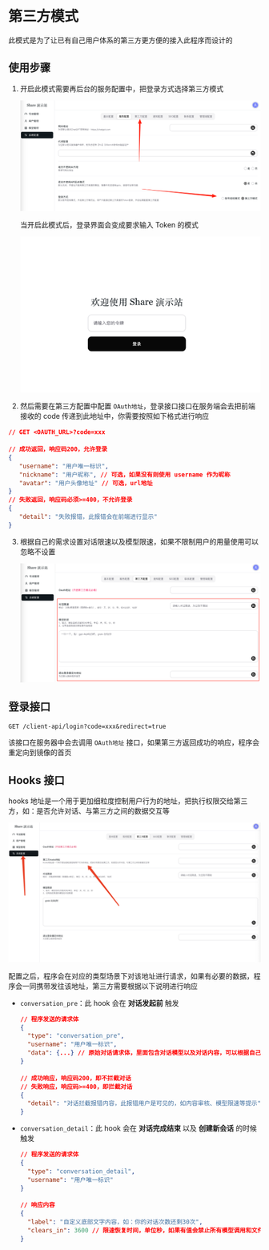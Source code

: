 # 第三方模式

此模式是为了让已有自己用户体系的第三方更方便的接入此程序而设计的

## 使用步骤

1. 开启此模式需要再后台的服务配置中，把登录方式选择第三方模式

   ![image](/456306694-03f833f9-cb81-4eb0-9d1e-3a04d0047ce8.png)

   当开启此模式后，登录界面会变成要求输入 Token 的模式

   ![image](/456306604-e1d9b110-871c-4ddc-91d4-06d6641634ab.png)

2. 然后需要在第三方配置中配置 `OAuth地址`，登录接口接口在服务端会去把前端接收的 code 传递到此地址中，你需要按照如下格式进行响应

```json
// GET <OAUTH_URL>?code=xxx

// 成功返回，响应码200，允许登录
{
   "username": "用户唯一标识",
   "nickname": "用户昵称", // 可选，如果没有则使用 username 作为昵称
   "avatar": "用户头像地址" // 可选，url地址
}
// 失败返回，响应码必须>=400，不允许登录
{
   "detail": "失败报错，此报错会在前端进行显示"
}
```

3. 根据自己的需求设置对话限速以及模型限速，如果不限制用户的用量使用可以忽略不设置

   ![image](/456309191-c2c29092-ee9c-45f5-9a68-90f937a2ce7d.png)

## 登录接口

```
GET /client-api/login?code=xxx&redirect=true
```

该接口在服务器中会去调用 `OAuth地址` 接口，如果第三方返回成功的响应，程序会重定向到镜像的首页

## Hooks 接口

hooks 地址是一个用于更加细粒度控制用户行为的地址，把执行权限交给第三方，如：是否允许对话、与第三方之间的数据交互等

![image](/WechatIMG458.jpg)

配置之后，程序会在对应的类型场景下对该地址进行请求，如果有必要的数据，程序会一同携带发往该地址，第三方需要根据以下说明进行响应

- `conversation_pre`：此 hook 会在 **对话发起前** 触发

  ```json
  // 程序发送的请求体
  {
    "type": "conversation_pre",
    "username": "用户唯一标识",
    "data": {...} // 原始对话请求体，里面包含对话模型以及对话内容，可以根据自己的逻辑处理内容审核以及限速等
  }

  // 成功响应，响应码200，即不拦截对话
  // 失败响应，响应码>=400，即拦截对话
  {
    "detail": "对话拦截报错内容，此报错用户是可见的，如内容审核、模型限速等提示"
  }
  ```

- `conversation_detail`：此 hook 会在 **对话完成结束** 以及 **创建新会话** 的时候触发

  ```json
  // 程序发送的请求体
  {
    "type": "conversation_detail",
    "username": "用户唯一标识"
  }

  // 响应内容
  {
    "label": "自定义底部文字内容，如：你的对话次数还剩30次",
    "clears_in": 3600 // 限速恢复时间，单位秒，如果有值会禁止所有模型调用和文件的上传
  }
  ```
